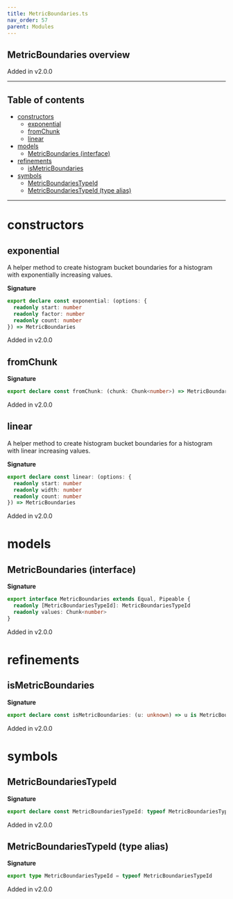 ```yaml
---
title: MetricBoundaries.ts
nav_order: 57
parent: Modules
---
```


## MetricBoundaries overview

Added in v2.0.0

---

<h2 class="text-delta">Table of contents</h2>

- [constructors](#constructors)
  - [exponential](#exponential)
  - [fromChunk](#fromchunk)
  - [linear](#linear)
- [models](#models)
  - [MetricBoundaries (interface)](#metricboundaries-interface)
- [refinements](#refinements)
  - [isMetricBoundaries](#ismetricboundaries)
- [symbols](#symbols)
  - [MetricBoundariesTypeId](#metricboundariestypeid)
  - [MetricBoundariesTypeId (type alias)](#metricboundariestypeid-type-alias)

---

# constructors

## exponential

A helper method to create histogram bucket boundaries for a histogram
with exponentially increasing values.

**Signature**

```ts
export declare const exponential: (options: {
  readonly start: number
  readonly factor: number
  readonly count: number
}) => MetricBoundaries
```

Added in v2.0.0

## fromChunk

**Signature**

```ts
export declare const fromChunk: (chunk: Chunk<number>) => MetricBoundaries
```

Added in v2.0.0

## linear

A helper method to create histogram bucket boundaries for a histogram
with linear increasing values.

**Signature**

```ts
export declare const linear: (options: {
  readonly start: number
  readonly width: number
  readonly count: number
}) => MetricBoundaries
```

Added in v2.0.0

# models

## MetricBoundaries (interface)

**Signature**

```ts
export interface MetricBoundaries extends Equal, Pipeable {
  readonly [MetricBoundariesTypeId]: MetricBoundariesTypeId
  readonly values: Chunk<number>
}
```

Added in v2.0.0

# refinements

## isMetricBoundaries

**Signature**

```ts
export declare const isMetricBoundaries: (u: unknown) => u is MetricBoundaries
```

Added in v2.0.0

# symbols

## MetricBoundariesTypeId

**Signature**

```ts
export declare const MetricBoundariesTypeId: typeof MetricBoundariesTypeId
```

Added in v2.0.0

## MetricBoundariesTypeId (type alias)

**Signature**

```ts
export type MetricBoundariesTypeId = typeof MetricBoundariesTypeId
```

Added in v2.0.0
